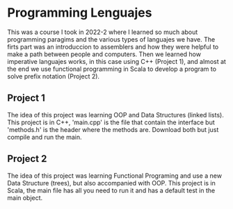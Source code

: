 # Programming Lenguajes
This was a course I took in 2022-2 where I learned so much about programming paragims and the various types of languajes we have.
The firts part was an introduccion to assemblers and how they were helpful to make a path between people and computers. Then we learned how imperative languajes works, in this case using C++ (Project 1), and almost at the end we use functional programming in Scala to develop a program to solve prefix notation (Project 2).

## Project 1
The idea of this project was learning OOP and Data Structures (linked lists).
This project is in C++, 'main.cpp' is the file that contain the interface but 'methods.h' is the header where the methods are. Download both but just compile and run the main.
## Project 2
The idea of this project was learning Functional Programing and use a new Data Structure (trees), but also accompanied with OOP.
This project is in Scala, the main file has all you need to run it and has a default test in the main object.
